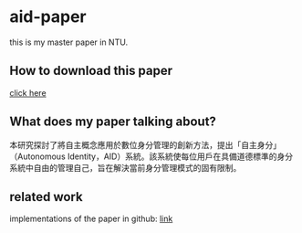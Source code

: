 # aid-paper

this is my master paper in NTU.

## How to download this paper

[click here](https://leon123858.github.io/aid-paper/)

## What does my paper talking about?

本研究探討了將自主概念應用於數位身分管理的創新方法，提出「自主身分」（Autonomous Identity，AID）系統。該系統使每位用戶在具備道德標準的身分系統中自由的管理自己，旨在解決當前身分管理模式的固有限制。

## related work

implementations of the paper in github: [link](https://github.com/leon123858/aid)
